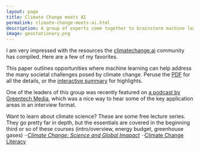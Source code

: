 ```yaml
---
layout: page
title: Climate Change meets AI
permalink: climate-change-meets-ai.html
description: A group of experts come together to brainstorm machine learning based solutions to climate change. The website, the paper, and accompanying podcast. 
image: geostationary.png
---
```

I am very impressed with the resources the [climatechange.ai](https://www.climatechange.ai/) community has compiled. Here are a few of my favorites.   
  
This paper outlines opportunities where machine learning can help address the many societal challenges posed by climate change. Peruse the [PDF](https://arxiv.org/pdf/1906.05433.pdf) for all the details, or the [interactive summary](https://www.climatechange.ai/summaries) for highlights.  
  
One of the leaders of this group was recently featured on [a podcast by Greentech Media](https://www.greentechmedia.com/articles/read/beyond-forecasting-artificial-intelligence-is-a-powerful-decarbonization-tool), which was a nice way to hear some of the key application areas in an interview format.  
  
Want to learn about climate science? These are some free lecture series. They go pretty far in depth, but the essentials are covered in the beginning third or so of these courses (intro/overview, energy budget, greenhouse gases)
⋅⋅*[Climate Change: Science and Global Imapact](https://www.edx.org/course/climate-change-the-science-and-global-impact)
⋅⋅*[Climate Change Literacy](https://www.youtube.com/user/climateliteracy/featured)
